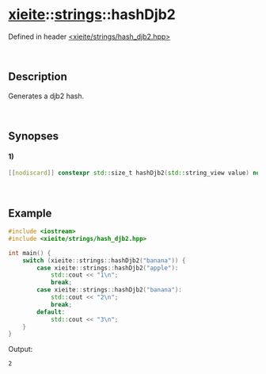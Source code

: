 # [xieite](../../xieite.md)\:\:[strings](../../strings.md)\:\:hashDjb2
Defined in header [<xieite/strings/hash_djb2.hpp>](../../../include/xieite/strings/hash_djb2.hpp)

&nbsp;

## Description
Generates a djb2 hash.

&nbsp;

## Synopses
#### 1)
```cpp
[[nodiscard]] constexpr std::size_t hashDjb2(std::string_view value) noexcept;
```

&nbsp;

## Example
```cpp
#include <iostream>
#include <xieite/strings/hash_djb2.hpp>

int main() {
    switch (xieite::strings::hashDjb2("banana")) {
        case xieite::strings::hashDjb2("apple"):
            std::cout << "1\n";
            break;
        case xieite::strings::hashDjb2("banana"):
            std::cout << "2\n";
            break;
        default:
            std::cout << "3\n";
    }
}
```
Output:
```
2
```
